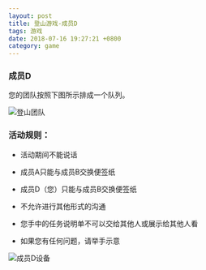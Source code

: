 ```yaml
---
layout: post
title: 登山游戏-成员D
tags: 游戏
date: 2018-07-16 19:27:21 +0800
category: game
---
```


### 成员D


您的团队按照下图所示排成一个队列。

![登山团队](/game/img/organization-for-climb-six.JPG)


### 活动规则：

- 活动期间不能说话

- 成员A只能与成员B交换便签纸

- 成员D（您）只能与成员B交换便签纸

- 不允许进行其他形式的沟通

- 您手中的任务说明单不可以交给其他人或展示给其他人看

- 如果您有任何问题，请举手示意

![成员D设备](/game/img/climb-devices-dz.JPG)